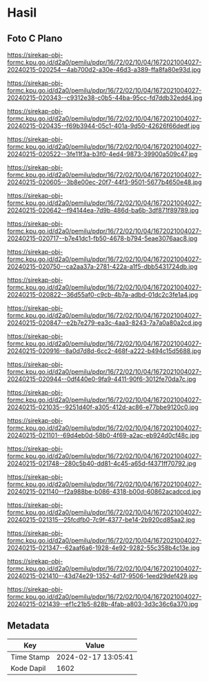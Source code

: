 # Hasil

## Foto C Plano

https://sirekap-obj-formc.kpu.go.id/d2a0/pemilu/pdpr/16/72/02/10/04/1672021004027-20240215-020254--4ab700d2-a30e-46d3-a389-ffa8fa80e93d.jpg

https://sirekap-obj-formc.kpu.go.id/d2a0/pemilu/pdpr/16/72/02/10/04/1672021004027-20240215-020343--c9312e38-c0b5-44ba-95cc-fd7ddb32edd4.jpg

https://sirekap-obj-formc.kpu.go.id/d2a0/pemilu/pdpr/16/72/02/10/04/1672021004027-20240215-020435--f69b3944-05c1-401a-9d50-42626f66dedf.jpg

https://sirekap-obj-formc.kpu.go.id/d2a0/pemilu/pdpr/16/72/02/10/04/1672021004027-20240215-020522--3fe11f3a-b3f0-4ed4-9873-39900a509c47.jpg

https://sirekap-obj-formc.kpu.go.id/d2a0/pemilu/pdpr/16/72/02/10/04/1672021004027-20240215-020605--3b8e00ec-20f7-44f3-9501-5677b4650e48.jpg

https://sirekap-obj-formc.kpu.go.id/d2a0/pemilu/pdpr/16/72/02/10/04/1672021004027-20240215-020642--f94144ea-7d9b-486d-ba6b-3df871f89789.jpg

https://sirekap-obj-formc.kpu.go.id/d2a0/pemilu/pdpr/16/72/02/10/04/1672021004027-20240215-020717--b7e41dc1-fb50-4678-b794-5eae3076aac8.jpg

https://sirekap-obj-formc.kpu.go.id/d2a0/pemilu/pdpr/16/72/02/10/04/1672021004027-20240215-020750--ca2aa37a-2781-422a-a1f5-dbb5431724db.jpg

https://sirekap-obj-formc.kpu.go.id/d2a0/pemilu/pdpr/16/72/02/10/04/1672021004027-20240215-020822--36d55af0-c9cb-4b7a-adbd-01dc2c3fe1a4.jpg

https://sirekap-obj-formc.kpu.go.id/d2a0/pemilu/pdpr/16/72/02/10/04/1672021004027-20240215-020847--e2b7e279-ea3c-4aa3-8243-7a7a0a80a2cd.jpg

https://sirekap-obj-formc.kpu.go.id/d2a0/pemilu/pdpr/16/72/02/10/04/1672021004027-20240215-020916--8a0d7d8d-6cc2-468f-a222-b494c15d5688.jpg

https://sirekap-obj-formc.kpu.go.id/d2a0/pemilu/pdpr/16/72/02/10/04/1672021004027-20240215-020944--0df440e0-9fa9-4411-90f6-3012fe70da7c.jpg

https://sirekap-obj-formc.kpu.go.id/d2a0/pemilu/pdpr/16/72/02/10/04/1672021004027-20240215-021035--9251d40f-a305-412d-ac86-e77bbe9120c0.jpg

https://sirekap-obj-formc.kpu.go.id/d2a0/pemilu/pdpr/16/72/02/10/04/1672021004027-20240215-021101--69d4eb0d-58b0-4f69-a2ac-eb924d0cf48c.jpg

https://sirekap-obj-formc.kpu.go.id/d2a0/pemilu/pdpr/16/72/02/10/04/1672021004027-20240215-021748--280c5b40-dd81-4c45-a65d-f4371ff70792.jpg

https://sirekap-obj-formc.kpu.go.id/d2a0/pemilu/pdpr/16/72/02/10/04/1672021004027-20240215-021140--f2a988be-b086-4318-b00d-60862acadccd.jpg

https://sirekap-obj-formc.kpu.go.id/d2a0/pemilu/pdpr/16/72/02/10/04/1672021004027-20240215-021315--25fcdfb0-7c9f-4377-be14-2b920cd85aa2.jpg

https://sirekap-obj-formc.kpu.go.id/d2a0/pemilu/pdpr/16/72/02/10/04/1672021004027-20240215-021347--62aaf6a6-1928-4e92-9282-55c358b4c13e.jpg

https://sirekap-obj-formc.kpu.go.id/d2a0/pemilu/pdpr/16/72/02/10/04/1672021004027-20240215-021410--43d74e29-1352-4d17-9506-1eed29def429.jpg

https://sirekap-obj-formc.kpu.go.id/d2a0/pemilu/pdpr/16/72/02/10/04/1672021004027-20240215-021439--ef1c21b5-828b-4fab-a803-3d3c36c6a370.jpg


## Metadata

| Key        | Value               |
| ---------- | ------------------- |
| Time Stamp | 2024-02-17 13:05:41 |
| Kode Dapil | 1602                |



